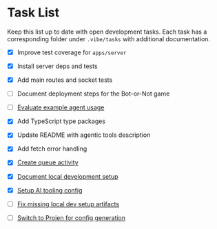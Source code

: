 # Task List

Keep this list up to date with open development tasks. Each task has a
corresponding folder under `.vibe/tasks` with additional documentation.

- [x] Improve test coverage for `apps/server`
- [x] Install server deps and tests
- [x] Add main routes and socket tests
- [ ] Document deployment steps for the Bot-or-Not game
- [ ] [Evaluate example agent usage](tasks/evaluate-example-agent)
- [x] Add TypeScript type packages
- [x] Update README with agentic tools description
- [x] Add fetch error handling
- [x] [Create queue activity](tasks/create-queue-activity)
- [x] [Document local development setup](tasks/document-local-dev-setup)
- [x] [Setup AI tooling config](tasks/setup-ai-tooling-config)
- [ ] [Fix missing local dev setup artifacts](tasks/fix-missing-local-dev-setup-artifacts)
- [ ] [Switch to Projen for config generation](tasks/switch-to-projen)

